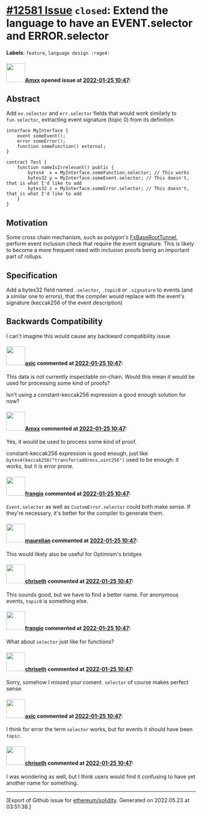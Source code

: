 # [\#12581 Issue](https://github.com/ethereum/solidity/issues/12581) `closed`: Extend the language to have an EVENT.selector and ERROR.selector
**Labels**: `feature`, `language design :rage4:`


#### <img src="https://avatars.githubusercontent.com/u/2432299?v=4" width="50">[Amxx](https://github.com/Amxx) opened issue at [2022-01-25 10:47](https://github.com/ethereum/solidity/issues/12581):

## Abstract

Add `ev.selector` and `err.selector` fields that would work similarly to `fun.selector`, extracting event signature (topic 0) from its definition

```
interface MyInterface {
    event someEvent();
    error someError();
    function someFunction() external;
}

contract Test {
    function nameIsIrrelevant() public {
        bytes4  x = MyInterface.someFunction.selector; // This works
        bytes32 y = MyInterface.someEvent.selector; // This doesn't, that is what I'd like to add
        bytes32 z = MyInterface.someError.selector; // This doesn't, that is what I'd like to add
    }
}
```

## Motivation

Some cross chain mechanism, such as polygon's [FxBaseRootTunnel](https://github.com/fx-portal/contracts/blob/main/contracts/tunnel/FxBaseRootTunnel.sol), perform event inclusion check that require the event signature. This is likely to become a more frequent need with inclusion proofs being an important part of rollups.

## Specification

Add a bytes32 field named `.selector`, `.topic0` or `.signature` to events (and a similar one to errors), that the compiler would replace with the event's signature (keccak256 of the event description)

## Backwards Compatibility

I can't imagine this would cause any backward compatibility issue


#### <img src="https://avatars.githubusercontent.com/u/20340?v=4" width="50">[axic](https://github.com/axic) commented at [2022-01-25 10:47](https://github.com/ethereum/solidity/issues/12581#issuecomment-1021123923):

This data is not currently inspectable on-chain.  Would this mean it would be used for processing some kind of proofs?

Isn't using a constant-keccak256 expression a good enough solution for now?

#### <img src="https://avatars.githubusercontent.com/u/2432299?v=4" width="50">[Amxx](https://github.com/Amxx) commented at [2022-01-25 10:47](https://github.com/ethereum/solidity/issues/12581#issuecomment-1021140635):

Yes, it would be used to process some kind of proof.

constant-keccak256 expression is good enough, just like `bytes4(keccak256("transfer(address,uint256")` used to be enough: it works, but it is error prone.

#### <img src="https://avatars.githubusercontent.com/u/481465?v=4" width="50">[frangio](https://github.com/frangio) commented at [2022-01-25 10:47](https://github.com/ethereum/solidity/issues/12581#issuecomment-1021178740):

`Event.selector` as well as `CustomError.selector` could both make sense. If they're necessary, it's better for the compiler to generate them.

#### <img src="https://avatars.githubusercontent.com/u/23033765?u=2e7a6d419d3bcf8c495155dad1fd1c7575eab951&v=4" width="50">[maurelian](https://github.com/maurelian) commented at [2022-01-25 10:47](https://github.com/ethereum/solidity/issues/12581#issuecomment-1021574589):

This would likely also be useful for Optimism's bridges

#### <img src="https://avatars.githubusercontent.com/u/9073706?v=4" width="50">[chriseth](https://github.com/chriseth) commented at [2022-01-25 10:47](https://github.com/ethereum/solidity/issues/12581#issuecomment-1031327838):

This sounds good, but we have to find a better name. For anonymous events, `topic0` is something else.

#### <img src="https://avatars.githubusercontent.com/u/481465?v=4" width="50">[frangio](https://github.com/frangio) commented at [2022-01-25 10:47](https://github.com/ethereum/solidity/issues/12581#issuecomment-1031539895):

What about `selector` just like for functions?

#### <img src="https://avatars.githubusercontent.com/u/9073706?v=4" width="50">[chriseth](https://github.com/chriseth) commented at [2022-01-25 10:47](https://github.com/ethereum/solidity/issues/12581#issuecomment-1054158469):

Sorry, somehow I missed your coment. `selector` of course makes perfect sense.

#### <img src="https://avatars.githubusercontent.com/u/20340?v=4" width="50">[axic](https://github.com/axic) commented at [2022-01-25 10:47](https://github.com/ethereum/solidity/issues/12581#issuecomment-1134452657):

I think for error the term `selector` works, but for events it should have been `topic`.

#### <img src="https://avatars.githubusercontent.com/u/9073706?v=4" width="50">[chriseth](https://github.com/chriseth) commented at [2022-01-25 10:47](https://github.com/ethereum/solidity/issues/12581#issuecomment-1134496022):

I was wondering as well, but I think users would find it confusing to have yet another name for something.


-------------------------------------------------------------------------------



[Export of Github issue for [ethereum/solidity](https://github.com/ethereum/solidity). Generated on 2022.05.23 at 03:51:38.]
